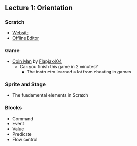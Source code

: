 ## Lecture 1: Orientation

### Scratch

+   [Website](https://scratch.mit.edu/)
+   [Offline Editor](https://scratch.mit.edu/scratch2download/)

### Game

+   [Coin Man](https://scratch.mit.edu/projects/24538490/) by [Flapjax404](https://scratch.mit.edu/users/Flapjax404/)
    +   Can you finish this game in 2 minutes?
        +   The instructor learned a lot from cheating in games.

### Sprite and Stage

+   The fundamental elements in Scratch

### Blocks

+   Command
+   Event
+   Value
+   Predicate
+   Flow control